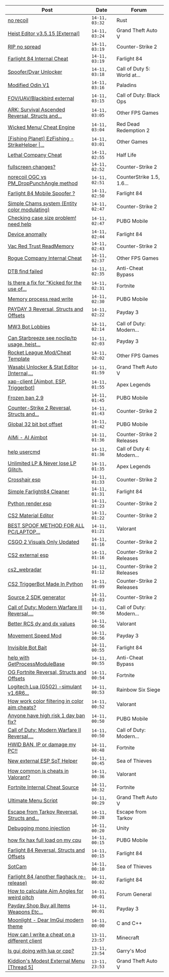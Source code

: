 |Post|Date|Forum|
|----|----|-----|
|[no recoil](https://www.unknowncheats.me/forum/rust/610752-recoil.html)|`14-11, 03:32`|Rust|
|[Heist Editor v3.5.15 \[External\]](https://www.unknowncheats.me/forum/grand-theft-auto-v/451205-heist-editor-v3-5-15-external.html)|`14-11, 03:24`|Grand Theft Auto V|
|[RIP no spread](https://www.unknowncheats.me/forum/counter-strike-2-a/577278-rip-spread.html)|`14-11, 03:19`|Counter-Strike 2|
|[Farlight 84 Internal Cheat](https://www.unknowncheats.me/forum/farlight-84-a/595407-farlight-84-internal-cheat.html)|`14-11, 03:19`|Farlight 84|
|[Spoofer/Dvar Unlocker](https://www.unknowncheats.me/forum/call-of-duty-5-world-at-war/609916-spoofer-dvar-unlocker.html)|`14-11, 03:18`|Call of Duty 5: World at...|
|[Modified Odin V1](https://www.unknowncheats.me/forum/paladins/585919-modified-odin-v1.html)|`14-11, 03:16`|Paladins|
|[FOV/UAV/Blackbird external](https://www.unknowncheats.me/forum/call-of-duty-black-ops/609914-fov-uav-blackbird-external.html)|`14-11, 03:15`|Call of Duty: Black Ops|
|[ARK: Survival Ascended Reversal, Structs and...](https://www.unknowncheats.me/forum/other-fps-games/608333-ark-survival-ascended-reversal-structs-offsets.html)|`14-11, 03:05`|Other FPS Games|
|[Wicked Menu/ Cheat Engine](https://www.unknowncheats.me/forum/red-dead-redemption-2-a/372512-wicked-menu-cheat-engine.html)|`14-11, 03:04`|Red Dead Redemption 2|
|[\[Fishing Planet\] EzFishing - StrikeHelper \|...](https://www.unknowncheats.me/forum/other-games/503582-fishing-planet-ezfishing-strikehelper-fish-fight-free-premium.html)|`14-11, 03:01`|Other Games|
|[Lethal Company Cheat](https://www.unknowncheats.me/forum/half-life/609950-lethal-company-cheat.html)|`14-11, 02:55`|Half Life|
|[fullscreen changes?](https://www.unknowncheats.me/forum/counter-strike-2-a/602242-fullscreen-changes.html)|`14-11, 02:52`|Counter-Strike 2|
|[norecoil OGC vs PM_DropPunchAngle method](https://www.unknowncheats.me/forum/counterstrike-1-5-1-6-and-mods/610818-norecoil-ogc-vs-pm_droppunchangle-method.html)|`14-11, 02:51`|CounterStrike 1.5, 1.6...|
|[Farlight 84 Mobile Spoofer ?](https://www.unknowncheats.me/forum/farlight-84-a/610849-farlight-84-mobile-spoofer.html)|`14-11, 02:50`|Farlight 84|
|[Simple Chams system (Entity color modulating)](https://www.unknowncheats.me/forum/counter-strike-2-a/608261-simple-chams-system-entity-color-modulating.html)|`14-11, 02:47`|Counter-Strike 2|
|[Checking case size problem! need help](https://www.unknowncheats.me/forum/pubg-mobile/610756-checking-size-help.html)|`14-11, 02:47`|PUBG Mobile|
|[Device anomally](https://www.unknowncheats.me/forum/farlight-84-a/610131-device-anomally.html)|`14-11, 02:44`|Farlight 84|
|[Vac Red Trust ReadMemory](https://www.unknowncheats.me/forum/counter-strike-2-a/609373-vac-red-trust-readmemory.html)|`14-11, 02:43`|Counter-Strike 2|
|[Rogue Company Internal Cheat](https://www.unknowncheats.me/forum/other-fps-games/604154-rogue-company-internal-cheat.html)|`14-11, 02:37`|Other FPS Games|
|[DTB find failed](https://www.unknowncheats.me/forum/anti-cheat-bypass/604738-dtb-failed.html)|`14-11, 02:35`|Anti-Cheat Bypass|
|[Is there a fix for "Kicked for the use of...](https://www.unknowncheats.me/forum/fortnite/610407-fix-kicked-tools-hide-alter-hwid.html)|`14-11, 02:31`|Fortnite|
|[Memory process read write](https://www.unknowncheats.me/forum/pubg-mobile/610790-memory-process-read-write.html)|`14-11, 02:30`|PUBG Mobile|
|[PAYDAY 3 Reversal, Structs and Offsets](https://www.unknowncheats.me/forum/payday-3-a/601253-payday-3-reversal-structs-offsets.html)|`14-11, 02:22`|Payday 3|
|[MW3 Bot Lobbies](https://www.unknowncheats.me/forum/call-of-duty-modern-warfare-iii/610706-mw3-bot-lobbies.html)|`14-11, 02:14`|Call of Duty: Modern...|
|[Can Starbreeze see noclip/tp usage, heist...](https://www.unknowncheats.me/forum/payday-3-a/610580-starbreeze-noclip-tp-usage-heist-times.html)|`14-11, 02:03`|Payday 3|
|[Rocket League Mod/Cheat Template](https://www.unknowncheats.me/forum/other-fps-games/580873-rocket-league-mod-cheat-template.html)|`14-11, 02:02`|Other FPS Games|
|[Wasabi Unlocker & Stat Editor \[Internal,...](https://www.unknowncheats.me/forum/grand-theft-auto-v/579552-wasabi-unlocker-stat-editor-internal-1-67-a.html)|`14-11, 01:59`|Grand Theft Auto V|
|[xap-client \[Aimbot, ESP, Triggerbot\]](https://www.unknowncheats.me/forum/apex-legends/606842-xap-client-aimbot-esp-triggerbot.html)|`14-11, 01:55`|Apex Legends|
|[Frozen ban 2.9](https://www.unknowncheats.me/forum/pubg-mobile/610755-frozen-ban-2-9-a.html)|`14-11, 01:45`|PUBG Mobile|
|[Counter-Strike 2 Reversal, Structs and...](https://www.unknowncheats.me/forum/counter-strike-2-a/576077-counter-strike-2-reversal-structs-offsets.html)|`14-11, 01:43`|Counter-Strike 2|
|[Global 32 bit bot offset](https://www.unknowncheats.me/forum/pubg-mobile/610840-global-32-bit-bot-offset.html)|`14-11, 01:42`|PUBG Mobile|
|[AIMi - AI Aimbot](https://www.unknowncheats.me/forum/counter-strike-2-releases/609872-aimi-ai-aimbot.html)|`14-11, 01:36`|Counter-Strike 2 Releases|
|[help usercmd](https://www.unknowncheats.me/forum/call-of-duty-4-modern-warfare/610754-help-usercmd.html)|`14-11, 01:36`|Call of Duty 4: Modern...|
|[Unlimited LP & Never lose LP Glitch.](https://www.unknowncheats.me/forum/apex-legends/610648-unlimited-lp-lose-lp-glitch.html)|`14-11, 01:35`|Apex Legends|
|[Crosshair esp](https://www.unknowncheats.me/forum/counter-strike-2-a/610839-crosshair-esp.html)|`14-11, 01:33`|Counter-Strike 2|
|[Simple Farlight84 Cleaner](https://www.unknowncheats.me/forum/farlight-84-a/610395-simple-farlight84-cleaner.html)|`14-11, 01:31`|Farlight 84|
|[Python render esp](https://www.unknowncheats.me/forum/counter-strike-2-a/610698-python-render-esp.html)|`14-11, 01:23`|Counter-Strike 2|
|[CS2 Material Editor](https://www.unknowncheats.me/forum/counter-strike-2-a/610837-cs2-material-editor.html)|`14-11, 01:22`|Counter-Strike 2|
|[BEST SPOOF METHOD FOR ALL PC/LAPTOP...](https://www.unknowncheats.me/forum/valorant/610089-spoof-method-pc-laptop-ami-american-megatrend-inc.html)|`14-11, 01:21`|Valorant|
|[CSGO 2 Visuals Only Updated](https://www.unknowncheats.me/forum/counter-strike-2-a/609312-csgo-2-visuals-updated.html)|`14-11, 01:16`|Counter-Strike 2|
|[CS2 external esp](https://www.unknowncheats.me/forum/counter-strike-2-releases/600259-cs2-external-esp.html)|`14-11, 01:16`|Counter-Strike 2 Releases|
|[cs2_webradar](https://www.unknowncheats.me/forum/counter-strike-2-releases/608052-cs2_webradar.html)|`14-11, 01:12`|Counter-Strike 2 Releases|
|[CS2 TriggerBot Made In Python](https://www.unknowncheats.me/forum/counter-strike-2-releases/608773-cs2-triggerbot-python.html)|`14-11, 01:09`|Counter-Strike 2 Releases|
|[Source 2 SDK generator](https://www.unknowncheats.me/forum/counter-strike-2-a/576116-source-2-sdk-generator.html)|`14-11, 01:03`|Counter-Strike 2|
|[Call of Duty: Modern Warfare III Reversal,...](https://www.unknowncheats.me/forum/call-of-duty-modern-warfare-iii/605287-call-duty-modern-warfare-iii-reversal-structs-offsets.html)|`14-11, 00:56`|Call of Duty: Modern...|
|[Better RCS dy and dx values](https://www.unknowncheats.me/forum/valorant/610834-rcs-dy-dx-values.html)|`14-11, 00:56`|Valorant|
|[Movement Speed Mod](https://www.unknowncheats.me/forum/payday-3-a/610743-movement-speed-mod.html)|`14-11, 00:56`|Payday 3|
|[Invisible Bot Bait](https://www.unknowncheats.me/forum/farlight-84-a/608967-invisible-bot-bait.html)|`14-11, 00:55`|Farlight 84|
|[help with GetProcessModuleBase](https://www.unknowncheats.me/forum/anti-cheat-bypass/610804-help-getprocessmodulebase.html)|`14-11, 00:55`|Anti-Cheat Bypass|
|[OG Fortnite Reversal, Structs and Offsets](https://www.unknowncheats.me/forum/fortnite/596138-og-fortnite-reversal-structs-offsets.html)|`14-11, 00:54`|Fortnite|
|[Logitech Lua (G502) -simulant v1.6R6...](https://www.unknowncheats.me/forum/rainbow-six-siege/608336-logitech-lua-g502-simulant-v1-6r6-logitech-versions-included.html)|`14-11, 00:53`|Rainbow Six Siege|
|[How work color filtering in color aim cheats?](https://www.unknowncheats.me/forum/valorant/610362-color-filtering-color-aim-cheats.html)|`14-11, 00:52`|Valorant|
|[Anyone have high risk 1 day ban fix?](https://www.unknowncheats.me/forum/pubg-mobile/610833-risk-1-day-ban-fix.html)|`14-11, 00:50`|PUBG Mobile|
|[Call of Duty: Modern Warfare II Reversal,...](https://www.unknowncheats.me/forum/call-of-duty-modern-warfare-ii/514893-call-duty-modern-warfare-ii-reversal-structs-offsets.html)|`14-11, 00:50`|Call of Duty: Modern...|
|[HWID BAN, IP or damage my PC!!](https://www.unknowncheats.me/forum/fortnite/610725-hwid-ban-ip-damage-pc.html)|`14-11, 00:48`|Fortnite|
|[New external ESP SoT Helper](https://www.unknowncheats.me/forum/sea-of-thieves/581265-external-esp-sot-helper.html)|`14-11, 00:45`|Sea of Thieves|
|[How common is cheats in Valorant?](https://www.unknowncheats.me/forum/valorant/610745-common-cheats-valorant.html)|`14-11, 00:36`|Valorant|
|[Fortnite Internal Cheat Source](https://www.unknowncheats.me/forum/fortnite/610401-fortnite-internal-cheat-source.html)|`14-11, 00:32`|Fortnite|
|[Ultimate Menu Script](https://www.unknowncheats.me/forum/grand-theft-auto-v/565688-ultimate-menu-script.html)|`14-11, 00:29`|Grand Theft Auto V|
|[Escape from Tarkov Reversal, Structs and...](https://www.unknowncheats.me/forum/escape-from-tarkov/226519-escape-tarkov-reversal-structs-offsets.html)|`14-11, 00:28`|Escape from Tarkov|
|[Debugging mono injection](https://www.unknowncheats.me/forum/unity/609930-debugging-mono-injection.html)|`14-11, 00:20`|Unity|
|[how fix hax full load on my cpu](https://www.unknowncheats.me/forum/pubg-mobile/610690-fix-hax-load-cpu.html)|`14-11, 00:15`|PUBG Mobile|
|[Farlight 84 Reversal, Structs and Offsets](https://www.unknowncheats.me/forum/farlight-84-a/580566-farlight-84-reversal-structs-offsets.html)|`14-11, 00:15`|Farlight 84|
|[SotCam](https://www.unknowncheats.me/forum/sea-of-thieves/580178-sotcam.html)|`14-11, 00:10`|Sea of Thieves|
|[Farlight 84 (another flaghack re-release)](https://www.unknowncheats.me/forum/farlight-84-a/609973-farlight-84-flaghack-re-release.html)|`14-11, 00:02`|Farlight 84|
|[How to calculate Aim Angles for weird pitch](https://www.unknowncheats.me/forum/forum-general/609456-calculate-aim-angles-weird-pitch.html)|`14-11, 00:01`|Forum General|
|[Payday Shop Buy all Items Weapons Etc...](https://www.unknowncheats.me/forum/payday-3-a/604038-payday-shop-buy-items-weapons-etc-directly.html)|`14-11, 00:01`|Payday 3|
|[Moonlight - Dear ImGui modern theme](https://www.unknowncheats.me/forum/c-and-c-/607304-moonlight-dear-imgui-modern-theme.html)|`14-11, 00:00`|C and C++|
|[How can I write a cheat on a different client](https://www.unknowncheats.me/forum/minecraft/609900-write-cheat-client.html)|`13-11, 23:57`|Minecraft|
|[Is gui doing with lua or cpp?](https://www.unknowncheats.me/forum/garry-s-mod/601932-gui-doing-lua-cpp.html)|`13-11, 23:54`|Garry's Mod|
|[Kiddion's Modest External Menu \[Thread 5\]](https://www.unknowncheats.me/forum/grand-theft-auto-v/576854-kiddions-modest-external-menu-thread-5-a.html)|`13-11, 23:53`|Grand Theft Auto V|
